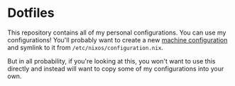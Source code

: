 # Dotfiles

This repository contains all of my personal configurations.  You can use my
configurations!  You'll probably want to create a new [machine
configuration](./machines) and symlink to it from
`/etc/nixos/configuration.nix`.

But in all probability, if you're looking at this, you won't want to use this
directly and instead will want to copy some of my configurations into your own.
